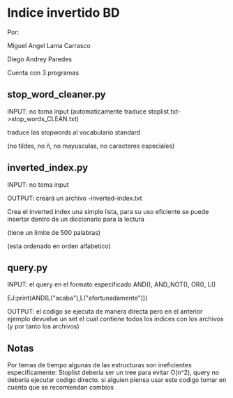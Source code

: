 # Indice invertido BD

Por:

Miguel Angel Lama Carrasco

Diego Andrey Paredes

Cuenta con 3 programas

## stop_word_cleaner.py
INPUT: no toma input (automaticamente traduce stoplist.txt->stop_words_CLEAN.txt)

traduce las stopwords al vocabulario standard

(no tildes, no ñ, no mayusculas, no caracteres especiales)

## inverted_index.py

INPUT: no toma input

OUTPUT: creará un archivo -inverted-index.txt

Crea el inverted index una simple lista, para su uso eficiente se puede insertar dentro de un diccionario para la lectura

(tiene un limite de 500 palabras)

(esta ordenado en orden alfabetico)

## query.py

INPUT: el query en el formato especificado AND(), AND_NOT(), OR(), L()

EJ:print(AND(L("acaba"),L("afortunadamente")))

OUTPUT: el codigo se ejecuta de manera directa pero en el anterior ejemplo devuelve un set el cual contiene todos los indices con los archivos (y por tanto los archivos)


## Notas
Por temas de tiempo algunas de las estructuras son ineficientes especificamente: Stoplist deberia ser un tree para evitar O(n^2), query no deberia ejecutar codigo directo.
si alguien piensa usar este codigo tomar en cuenta que se recomiendan cambios
